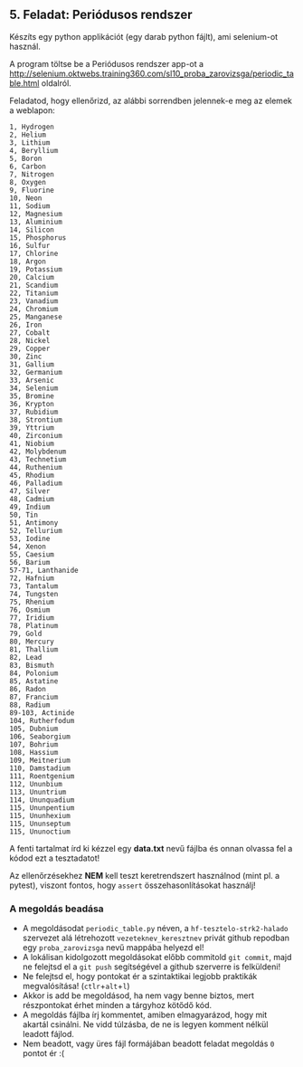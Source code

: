 ## 5. Feladat: Periódusos rendszer

Készíts egy python applikációt (egy darab python fájlt), ami selenium-ot használ. 

A program töltse be a Periódusos rendszer app-ot a http://selenium.oktwebs.training360.com/sl10_proba_zarovizsga/periodic_table.html oldalról.

Feladatod, hogy ellenőrizd, az alábbi sorrendben jelennek-e meg az elemek a weblapon:

```
1, Hydrogen
2, Helium
3, Lithium
4, Beryllium
5, Boron
6, Carbon
7, Nitrogen
8, Oxygen
9, Fluorine
10, Neon
11, Sodium
12, Magnesium
13, Aluminium
14, Silicon
15, Phosphorus
16, Sulfur
17, Chlorine
18, Argon
19, Potassium
20, Calcium
21, Scandium
22, Titanium
23, Vanadium
24, Chromium
25, Manganese
26, Iron
27, Cobalt
28, Nickel
29, Copper
30, Zinc
31, Gallium
32, Germanium
33, Arsenic
34, Selenium
35, Bromine
36, Krypton
37, Rubidium
38, Strontium
39, Yttrium
40, Zirconium
41, Niobium
42, Molybdenum
43, Technetium
44, Ruthenium
45, Rhodium
46, Palladium
47, Silver
48, Cadmium
49, Indium
50, Tin
51, Antimony
52, Tellurium
53, Iodine
54, Xenon
55, Caesium
56, Barium
57-71, Lanthanide
72, Hafnium
73, Tantalum
74, Tungsten
75, Rhenium
76, Osmium
77, Iridium
78, Platinum
79, Gold
80, Mercury
81, Thallium
82, Lead
83, Bismuth
84, Polonium
85, Astatine
86, Radon
87, Francium
88, Radium
89-103, Actinide
104, Rutherfodum
105, Dubnium
106, Seaborgium
107, Bohrium
108, Hassium
109, Meitnerium
110, Damstadium
111, Roentgenium
112, Ununbium
113, Ununtrium
114, Ununquadium
115, Ununpentium
115, Ununhexium
115, Ununseptum
115, Ununoctium
```

A fenti tartalmat írd ki kézzel egy **data.txt** nevű fájlba és onnan olvassa fel a kódod ezt a tesztadatot!

Az ellenőrzésekhez __NEM__ kell teszt keretrendszert használnod (mint pl. a pytest), viszont fontos, hogy `assert` összehasonlításokat használj!


### A megoldás beadása
* A megoldásodat `periodic_table.py` néven, a `hf-tesztelo-strk2-halado` szervezet alá létrehozott `vezeteknev_keresztnev` privát github repodban egy `proba_zarovizsga` nevű mappába helyezd el!
* A lokálisan kidolgozott megoldásokat előbb commitold `git commit`, majd ne felejtsd el a `git push` segítségével a github szerverre is felküldeni! 
* Ne felejtsd el, hogy pontokat ér a szintaktikai legjobb praktikák megvalósítása! (`ctlr`+`alt`+`l`)
* Akkor is add be megoldásod, ha nem vagy benne biztos, mert részpontokat érhet minden a tárgyhoz kötődő kód.
* A megoldás fájlba írj kommentet, amiben elmagyarázod, hogy mit akartál csinálni. Ne vidd túlzásba, de ne is legyen komment nélkül leadott fájlod.
* Nem beadott, vagy üres fájl formájában beadott feladat megoldás `0` pontot ér :(
